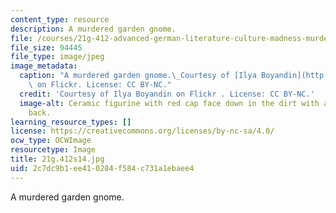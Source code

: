 ```yaml
---
content_type: resource
description: A murdered garden gnome.
file: /courses/21g-412-advanced-german-literature-culture-madness-murder-mysteries-fall-2014/2c7dc9b1ee410284f584c731a1ebaee4_21g.412f14.jpg
file_size: 94445
file_type: image/jpeg
image_metadata:
  caption: "A murdered garden gnome.\_Courtesy of [Ilya Boyandin](http://www.flickr.com/photos/ibananti/2416283983/)\
    \ on Flickr. License: CC BY-NC."
  credit: 'Courtesy of Ilya Boyandin on Flickr . License: CC BY-NC.'
  image-alt: Ceramic figurine with red cap face down in the dirt with a knife in his
    back.
learning_resource_types: []
license: https://creativecommons.org/licenses/by-nc-sa/4.0/
ocw_type: OCWImage
resourcetype: Image
title: 21g.412s14.jpg
uid: 2c7dc9b1-ee41-0284-f584-c731a1ebaee4
---
```

A murdered garden gnome.